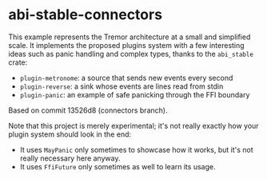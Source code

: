 # abi-stable-connectors

This example represents the Tremor architecture at a small and simplified scale.
It implements the proposed plugins system with a few interesting ideas such as
panic handling and complex types, thanks to the `abi_stable` crate:

- `plugin-metronome`: a source that sends new events every second
- `plugin-reverse`: a sink whose events are lines read from stdin
- `plugin-panic`: an example of safe panicking through the FFI boundary

Based on commit 13526d8 (connectors branch).

Note that this project is merely experimental; it's not really exactly how your
plugin system should look in the end:

- It uses `MayPanic` only sometimes to showcase how it works, but it's not
  really necessary here anyway.
- It uses `FfiFuture` only sometimes as well to learn its usage.
